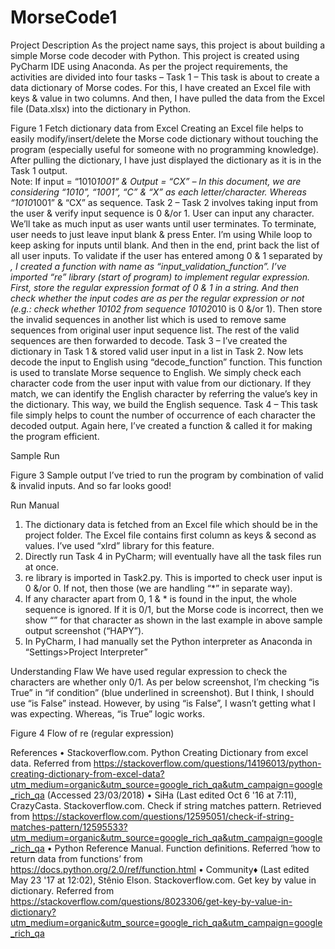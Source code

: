 # MorseCode1

Project Description
As the project name says, this project is about building a simple Morse code decoder with Python. This project is created using PyCharm IDE using Anaconda. As per the project requirements, the activities are divided into four tasks –
Task 1 – 
	This task is about to create a data dictionary of Morse codes. For this, I have created an Excel file with keys & value in two columns. And then, I have pulled the data from the Excel file (Data.xlsx) into the dictionary in Python. 
  	 
Figure 1 Fetch dictionary data from Excel
Creating an Excel file helps to easily modify/insert/delete the Morse code dictionary without touching the program (especially useful for someone with no programming knowledge). After pulling the dictionary, I have just displayed the dictionary as it is in the Task 1 output.  	
Note: If input = “1010*1001” & Output = “CX” – In this document, we are considering “1010”, “1001”, “C” & “X” as each letter/character. Whereas “1010*1001” & “CX” as sequence.
Task 2 –
	Task 2 involves taking input from the user & verify input sequence is 0 &/or 1. User can input any character.  We’ll take as much input as user wants until user terminates. To terminate, user needs to just leave input blank & press Enter. I’m using While loop to keep asking for inputs until blank. And then in the end, print back the list of all user inputs.
	To validate if the user has entered among 0 & 1 separated by *, I created a function with name as “input_validation_function”. I’ve imported “re” library (start of program) to implement regular expression. First, store the regular expression format of 0 & 1 in a string. And then check whether the input codes are as per the regular expression or not (e.g.: check whether 10102 from sequence 10102*010 is 0 &/or 1). Then store the invalid sequences in another list which is used to remove same sequences from original user input sequence list. The rest of the valid sequences are then forwarded to decode.
Task 3 –
	I’ve created the dictionary in Task 1 & stored valid user input in a list in Task 2. Now lets decode the input to English using “decode_function” function. This function is used to translate Morse sequence to English. We simply check each character code from the user input with value from our dictionary. If they match, we can identify the English character by referring the value’s key in the dictionary. This way, we build the English sequence.
Task 4 –
	This task file simply helps to count the number of occurrence of each character the decoded output. Again here, I’ve created a function & called it for making the program efficient.

Sample Run
 
Figure 3 Sample output
	I’ve tried to run the program by combination of valid & invalid inputs. And so far looks good!

Run Manual
1.	The dictionary data is fetched from an Excel file which should be in the project folder. The Excel file contains first column as keys & second as values. I’ve used “xlrd” library for this feature.
2.	Directly run Task 4 in PyCharm; will eventually have all the task files run at once.
3.	re library is imported in Task2.py. This is imported to check user input is 0 &/or 0. If not, then those (we are handling “*” in separate way).
4.	If any character apart from 0, 1 & * is found in the input, the whole sequence is ignored. If it is 0/1, but the Morse code is incorrect, then we show “<Invalid letter>” for that character as shown in the last example in above sample output screenshot (“HAP<Invalid letter>Y”).
5.	In PyCharm, I had manually set the Python interpreter as Anaconda in “Settings>Project Interpreter”
 

Understanding Flaw
	We have used regular expression to check the characters are whether only 0/1. As per below screenshot, I’m checking “is True” in “if condition” (blue underlined in screenshot). But I think, I should use “is False” instead. However, by using “is False”, I wasn’t getting what I was expecting. Whereas, “is True” logic works.
 
Figure 4 Flow of re (regular expression)

References
•	Stackoverflow.com. Python Creating Dictionary from excel data. Referred from https://stackoverflow.com/questions/14196013/python-creating-dictionary-from-excel-data?utm_medium=organic&utm_source=google_rich_qa&utm_campaign=google_rich_qa (Accessed 23/03/2018)
•	SiHa (Last edited Oct 6 '16 at 7:11), CrazyCasta. Stackoverflow.com. Check if string matches pattern. Retrieved from https://stackoverflow.com/questions/12595051/check-if-string-matches-pattern/12595533?utm_medium=organic&utm_source=google_rich_qa&utm_campaign=google_rich_qa
•	Python Reference Manual. Function definitions. Referred ‘how to return data from functions’ from https://docs.python.org/2.0/ref/function.html
•	Community♦ (Last edited May 23 '17 at 12:02), Stênio Elson. Stackoverflow.com. Get key by value in dictionary. Referred from https://stackoverflow.com/questions/8023306/get-key-by-value-in-dictionary?utm_medium=organic&utm_source=google_rich_qa&utm_campaign=google_rich_qa
